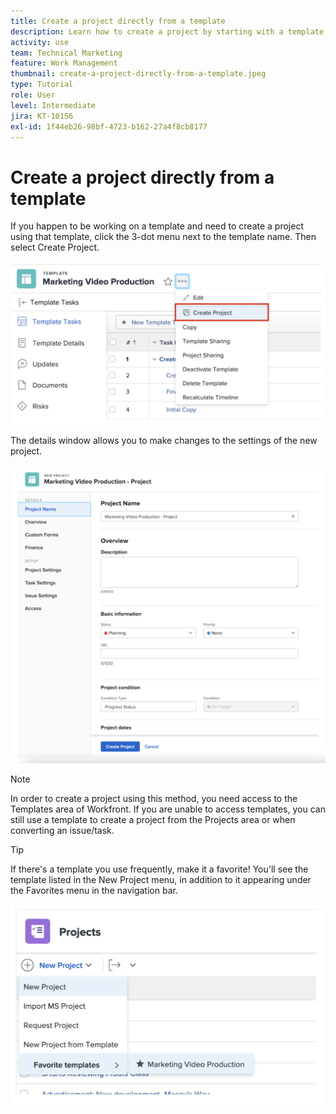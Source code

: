 ```yaml
---
title: Create a project directly from a template
description: Learn how to create a project by starting with a template already built  .
activity: use
team: Technical Marketing
feature: Work Management
thumbnail: create-a-project-directly-from-a-template.jpeg
type: Tutorial
role: User
level: Intermediate
jira: KT-10156
exl-id: 1f44eb26-98bf-4723-b162-27a4f8cb8177
---
```

# Create a project directly from a template

If you happen to be working on a template and need to create a project using that template, click the 3-dot menu next to the template name. Then select Create Project.

![Create project option in menu](assets/direct-template-01.png)

The details window allows you to make changes to the settings of the new project.

![Project creation page](assets/direct-template-02.png)

>[!NOTE]
>
>In order to create a project using this method, you need access to the Templates area of Workfront. If you are unable to access templates, you can still use a template to create a project from the Projects area or when converting an issue/task. 

>[!TIP]
>
>If there's a template you use frequently, make it a favorite! You'll see the template listed in the New Project menu, in addition to it appearing under the Favorites menu in the navigation bar. 


![New project favorite templates](assets/direct-template-03.png)
